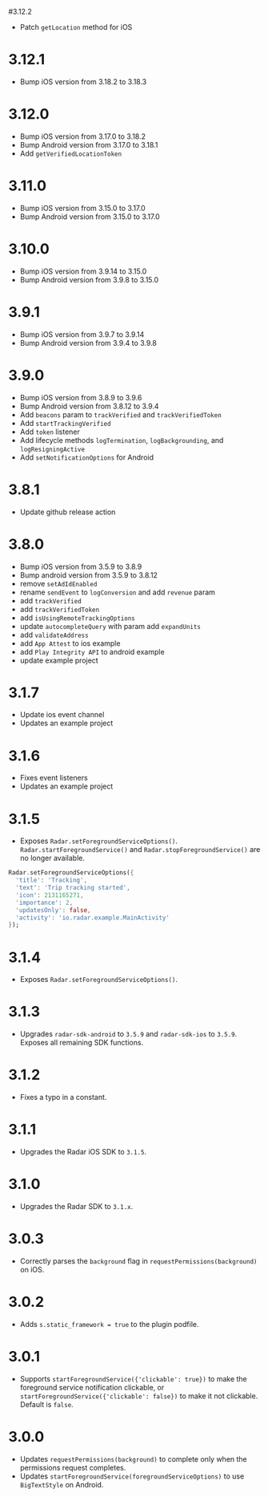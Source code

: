 
#3.12.2
- Patch `getLocation` method for iOS

# 3.12.1

- Bump iOS version from 3.18.2 to 3.18.3

# 3.12.0

- Bump iOS version from 3.17.0 to 3.18.2
- Bump Android version from 3.17.0 to 3.18.1
- Add `getVerifiedLocationToken`

# 3.11.0

- Bump iOS version from 3.15.0 to 3.17.0
- Bump Android version from 3.15.0 to 3.17.0

# 3.10.0

- Bump iOS version from 3.9.14 to 3.15.0
- Bump Android version from 3.9.8 to 3.15.0

# 3.9.1

- Bump iOS version from 3.9.7 to 3.9.14
- Bump Android version from 3.9.4 to 3.9.8

# 3.9.0

- Bump iOS version from 3.8.9 to 3.9.6
- Bump Android version from 3.8.12 to 3.9.4
- Add `beacons` param to `trackVerified` and `trackVerifiedToken`
- Add `startTrackingVerified`
- Add `token` listener
- Add lifecycle methods `logTermination`, `logBackgrounding`, and `logResigningActive`
- Add `setNotificationOptions` for Android

# 3.8.1

- Update github release action

# 3.8.0

- Bump iOS version from 3.5.9 to 3.8.9
- Bump android version from 3.5.9 to 3.8.12
- remove `setAdIdEnabled`
- rename `sendEvent` to `logConversion` and add `revenue` param
- add `trackVerified`
- add `trackVerifiedToken`
- add `isUsingRemoteTrackingOptions`
- update `autocompleteQuery` with param add `expandUnits`
- add `validateAddress`
- add `App Attest` to ios example
- add `Play Integrity API` to android example
- update example project

# 3.1.7

- Update ios event channel
- Updates an example project

# 3.1.6

- Fixes event listeners
- Updates an example project
  
# 3.1.5

- Exposes `Radar.setForegroundServiceOptions()`. `Radar.startForegroundService()` and `Radar.stopForegroundService()` are no longer available.

```dart
Radar.setForegroundServiceOptions({
  'title': 'Tracking',
  'text': 'Trip tracking started',
  'icon': 2131165271,
  'importance': 2,
  'updatesOnly': false,
  'activity': 'io.radar.example.MainActivity'
});
```

# 3.1.4

- Exposes `Radar.setForegroundServiceOptions()`.

# 3.1.3

- Upgrades `radar-sdk-android` to `3.5.9` and `radar-sdk-ios` to `3.5.9`. Exposes all remaining SDK functions.

# 3.1.2

- Fixes a typo in a constant.

# 3.1.1

- Upgrades the Radar iOS SDK to `3.1.5`.

# 3.1.0

- Upgrades the Radar SDK to `3.1.x`.

# 3.0.3

- Correctly parses the `background` flag in `requestPermissions(background)` on iOS.

# 3.0.2

- Adds `s.static_framework = true` to the plugin podfile.

# 3.0.1

- Supports `startForegroundService({'clickable': true})` to make the foreground service notification clickable, or `startForegroundService({'clickable': false})` to make it not clickable. Default is `false`.

# 3.0.0

- Updates `requestPermissions(background)` to complete only when the permissions request completes.
- Updates `startForegroundService(foregroundServiceOptions)` to use `BigTextStyle` on Android.
